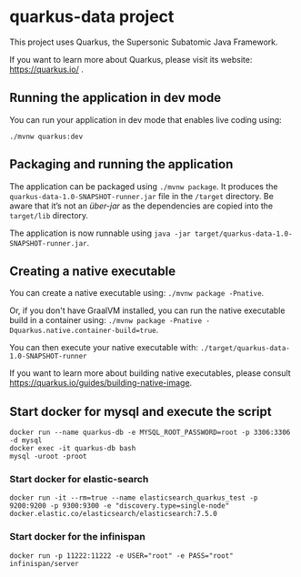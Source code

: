 # quarkus-data project

This project uses Quarkus, the Supersonic Subatomic Java Framework.

If you want to learn more about Quarkus, please visit its website: https://quarkus.io/ .

## Running the application in dev mode

You can run your application in dev mode that enables live coding using:
```
./mvnw quarkus:dev
```

## Packaging and running the application

The application can be packaged using `./mvnw package`.
It produces the `quarkus-data-1.0-SNAPSHOT-runner.jar` file in the `/target` directory.
Be aware that it’s not an _über-jar_ as the dependencies are copied into the `target/lib` directory.

The application is now runnable using `java -jar target/quarkus-data-1.0-SNAPSHOT-runner.jar`.

## Creating a native executable

You can create a native executable using: `./mvnw package -Pnative`.

Or, if you don't have GraalVM installed, you can run the native executable build in a container using: `./mvnw package -Pnative -Dquarkus.native.container-build=true`.

You can then execute your native executable with: `./target/quarkus-data-1.0-SNAPSHOT-runner`

If you want to learn more about building native executables, please consult https://quarkus.io/guides/building-native-image.

## Start docker for mysql and execute the script

```
docker run --name quarkus-db -e MYSQL_ROOT_PASSWORD=root -p 3306:3306 -d mysql
docker exec -it quarkus-db bash
mysql -uroot -proot
```

### Start docker for elastic-search

```
docker run -it --rm=true --name elasticsearch_quarkus_test -p 9200:9200 -p 9300:9300 -e "discovery.type=single-node" docker.elastic.co/elasticsearch/elasticsearch:7.5.0
```

### Start docker for the infinispan

```
docker run -p 11222:11222 -e USER="root" -e PASS="root" infinispan/server
```